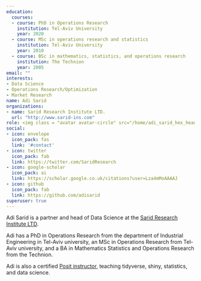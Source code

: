 ```yaml
---
education:
  courses:
  - course: PhD in Operations Research
    institution: Tel-Aviv University
    year: 2020
  - course: MSc in operations research and statistics
    institution: Tel-Aviv University
    year: 2010
  - course: BSc in mathematics, statistics, and operations research
    institution: The Technion
    year: 2005
email: ""
interests:
- Data Science
- Operations Research/Optimization
- Market Research
name: Adi Sarid
organizations:
- name: Sarid Research Institute LTD.
  url: "http://www.sarid-ins.com"
role: <img class = "avatar avatar-circle" src="/home/adi_sarid_hex_headshot.jpg" width="100" height="100" style="zoom:80%; text-align:left;"><br/>Partner and Head of Data Science
social:
- icon: envelope
  icon_pack: fas
  link: '#contact'
- icon: twitter
  icon_pack: fab
  link: https://twitter.com/SaridResearch
- icon: google-scholar
  icon_pack: ai
  link: https://scholar.google.co.uk/citations?user=Lza4mMoAAAAJ
- icon: github
  icon_pack: fab
  link: https://github.com/adisarid
superuser: true
---
```


Adi Sarid is a partner and head of Data Science at the [Sarid Research Institute LTD](http://www.sarid-ins.com). 

Adi has a PhD in Operations Research from the department of Industrial Engineering in Tel-Aviv university, an MSc in Operations Research from Tel-Aviv university, and a BA in Mathematics Statistics and Operations Research from the Technion.

Adi is also a certified [Posit instructor](https://education.rstudio.com/trainers/), teaching tidyverse, shiny, statistics, and data science.